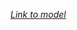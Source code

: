 [*Link to model*](https://colab.research.google.com/github/tensorflow/examples/blob/master/community/en/flowers_tf_lite.ipynb)
